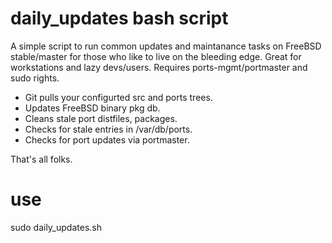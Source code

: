 # daily_updates bash script

A simple script to run common updates and maintanance tasks on FreeBSD stable/master for those who like to live on the bleeding edge. Great for workstations and lazy devs/users. Requires ports-mgmt/portmaster and sudo rights.

- Git pulls your configurted src and ports trees.
- Updates FreeBSD binary pkg db.
- Cleans stale port distfiles, packages.
- Checks for stale entries in /var/db/ports.
- Checks for port updates via portmaster.

That's all folks.

# use

sudo daily_updates.sh
